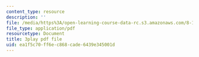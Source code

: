 ```yaml
---
content_type: resource
description: ''
file: /media/https%3A/open-learning-course-data-rc.s3.amazonaws.com/8-13-14-experimental-physics-i-ii-junior-lab-fall-2016-spring-2017/ea1f5c70ff6ec868cade6439e345001d_ylH5uD3mGDo.pdf
file_type: application/pdf
resourcetype: Document
title: 3play pdf file
uid: ea1f5c70-ff6e-c868-cade-6439e345001d
---
```

